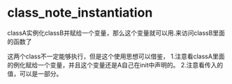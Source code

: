 # class_note_instantiation
classA实例化classB并赋给一个变量，那么这个变量就可以用.来访问classB里面的函数了


这两个class不一定能够执行，但是这个使用思想可以借鉴，
1.注意看classA里面的例化赋给一个变量，并且这个变量还是A自己在init中声明的。
2.注意看传入的值，可以是一部分。
